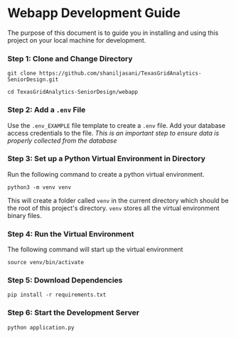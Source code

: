 # Webapp Development Guide

The purpose of this document is to guide you in installing and using this project on your local machine for development. 

### Step 1: Clone and Change Directory

```
git clone https://github.com/shaniljasani/TexasGridAnalytics-SeniorDesign.git
```
```
cd TexasGridAnalytics-SeniorDesign/webapp
```
### Step 2: Add a `.env` File
Use the `.env_EXAMPLE` file template to create a `.env` file. Add your database access credentials to the file. *This is an important step to ensure data is properly collected from the database*

### Step 3: Set up a Python Virtual Environment in Directory

Run the following command to create a python virtual environment.
```
python3 -m venv venv
```
This will create a folder called `venv` in the current directory which should be the root of this project's directory. `venv` stores all the virtual environment binary files.

### Step 4: Run the Virtual Environment

The following command will start up the virtual environment
```
source venv/bin/activate
```

### Step 5: Download Dependencies
```
pip install -r requirements.txt
```

### Step 6: Start the Development Server
```
python application.py
```